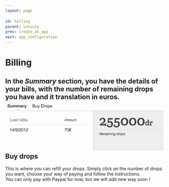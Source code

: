 ```yaml
---
layout: page

id: billing
parent: console
prev: create_an_app
next: app_configuration
---
```

Billing
=======

In the *Summary* section, you have the details of your bills, with the number of remaining drops you have and it translation in euros.  
<img class="thumbnail img_doc" src="/img/bills.png">
Buy drops
---------
This is where you can refill your drops. Simply click on the number of drops you want, choose your way of paying and follow the instructions.  
You can only pay with Paypal for now, but we will add new way soon !
